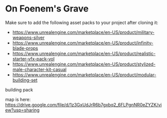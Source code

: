 # On Foenem's Grave

Make sure to add the following asset packs to your project after cloning it:
* https://www.unrealengine.com/marketplace/en-US/product/military-weapons-silver
* https://www.unrealengine.com/marketplace/en-US/product/infinity-blade-props
* https://www.unrealengine.com/marketplace/en-US/product/realistic-starter-vfx-pack-vol
* https://www.unrealengine.com/marketplace/en-US/product/stylized-male-character-kit-casual
* https://www.unrealengine.com/marketplace/en-US/product/modular-building-set

building pack 


map is here: https://drive.google.com/file/d/1z3GxUdJrR6b7gxbq2_6FLPgnNR0eZYZK/view?usp=sharing
